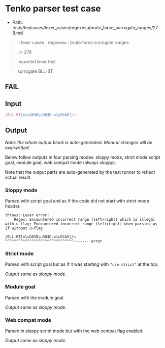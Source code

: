 # Tenko parser test case

- Path: tests/testcases/lexer_cases/regexesu/brute_force_surrogate_ranges/278.md

> :: lexer cases : regexesu : brute force surrogate ranges
>
> ::> 278
>
> Imported lexer test
>
> surrogate BLL-BT

## FAIL

## Input

`````js
/BLL-BT[x\uD83D\uD83D-x\uDCA9]/u
`````

## Output

_Note: the whole output block is auto-generated. Manual changes will be overwritten!_

Below follow outputs in four parsing modes: sloppy mode, strict mode script goal, module goal, web compat mode (always sloppy).

Note that the output parts are auto-generated by the test runner to reflect actual result.

### Sloppy mode

Parsed with script goal and as if the code did not start with strict mode header.

`````
throws: Lexer error!
    Regex: Encountered incorrect range (left>right) which is illegal with u-flag; Encountered incorrect range (left>right) when parsing as if without u-flag

/BLL-BT[x\uD83D\uD83D-x\uDCA9]/u
^^^^^^^^^^^^^^^^^^^^^^^^^^^^^^^------- error
`````

### Strict mode

Parsed with script goal but as if it was starting with `"use strict"` at the top.

_Output same as sloppy mode._

### Module goal

Parsed with the module goal.

_Output same as sloppy mode._

### Web compat mode

Parsed in sloppy script mode but with the web compat flag enabled.

_Output same as sloppy mode._
